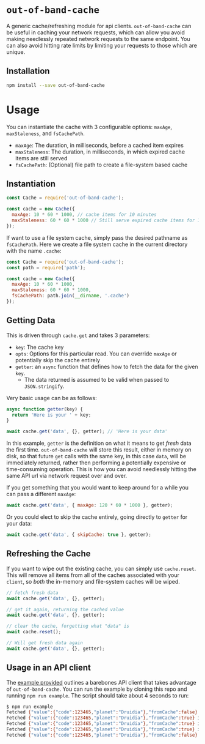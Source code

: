# `out-of-band-cache`

A generic cache/refreshing module for api clients. `out-of-band-cache` can be useful
in caching your network requests, which can allow you avoid making needlessly repeated
network requests to the same endpoint. You can also avoid hitting rate limits by
limiting your requests to those which are unique.

## Installation

```sh
npm install --save out-of-band-cache
```

# Usage

You can instantiate the cache with 3 configurable options: `maxAge`, `maxStaleness`, and `fsCachePath`.

- `maxAge`: The duration, in milliseconds, before a cached item expires
- `maxStaleness`: The duration, in milliseconds, in which expired cache items are still served
- `fsCachePath`: (Optional) file path to create a file-system based cache

## Instantiation

```js
const Cache = require('out-of-band-cache');

const cache = new Cache({
  maxAge: 10 * 60 * 1000, // cache items for 10 minutes
  maxStaleness: 60 * 60 * 1000 // Still serve expired cache items for 1 hour
});
```

If want to use a file system cache, simply pass the desired pathname as `fsCachePath`.
Here we create a file system cache in the current directory with the name `.cache`:

```js
const Cache = require('out-of-band-cache');
const path = require('path');

const cache = new Cache({
  maxAge: 10 * 60 * 1000,
  maxStaleness: 60 * 60 * 1000,
  fsCachePath: path.join(__dirname, '.cache')
});
```

## Getting Data

This is driven through `cache.get` and takes 3 parameters:

- `key`: The cache key
- `opts`: Options for this particular read. You can override `maxAge` or potentially skip the cache entirely
- `getter`: an `async` function that defines how to fetch the data for the given `key`.
  - The data returned is assumed to be valid when passed to `JSON.stringify`.

Very basic usage can be as follows:

```js
async function getter(key) {
  return 'Here is your ' + key;
}

await cache.get('data', {}, getter); // 'Here is your data'
```

In this example, `getter` is the definition on what it means to get *fresh* data the first time. `out-of-band-cache` will store this result, either in memory on disk, so that future `get` calls with the same key, in this case `data`, will be immediately returned, rather then performing a potentially expensive or time-consuming operation. This is how you can avoid needlessly hitting the same API url via network request over and over.

If you get something that you would want to keep around for a while you can pass a different `maxAge`:

```js
await cache.get('data', { maxAge: 120 * 60 * 1000 }, getter);
```

Or you could elect to skip the cache entirely, going directly to `getter` for your data:

```js
await cache.get('data', { skipCache: true }, getter);
```

## Refreshing the Cache

If you want to wipe out the existing cache, you can simply use `cache.reset`.
This will remove all items from all of the caches associated with your `client`,
so *both* the in-memory and file-system caches will be wiped.

```js
// fetch fresh data
await cache.get('data', {}, getter);

// get it again, returning the cached value
await cache.get('data', {}, getter);

// clear the cache, forgetting what "data" is
await cache.reset();

// Will get fresh data again
await cache.get('data', {}, getter);
```

## Usage in an API client

The [example provided](example/client.js) outlines a barebones API client
that takes advantage of `out-of-band-cache`. You can run the example by cloning
this repo and running `npm run example`. The script should take about 4 seconds to run:

```sh
$ npm run example
Fetched {"value":{"code":123465,"planet":"Druidia"},"fromCache":false} in 2005ms
Fetched {"value":{"code":123465,"planet":"Druidia"},"fromCache":true} in 0ms
Fetched {"value":{"code":123465,"planet":"Druidia"},"fromCache":true} in 0ms
Fetched {"value":{"code":123465,"planet":"Druidia"},"fromCache":true} in 0ms
Fetched {"value":{"code":123465,"planet":"Druidia"},"fromCache":false} in 2001ms
```
